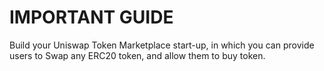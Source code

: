 # IMPORTANT GUIDE

Build your Uniswap Token Marketplace start-up, in which you can provide users to Swap any ERC20 token, and allow them to buy token.

